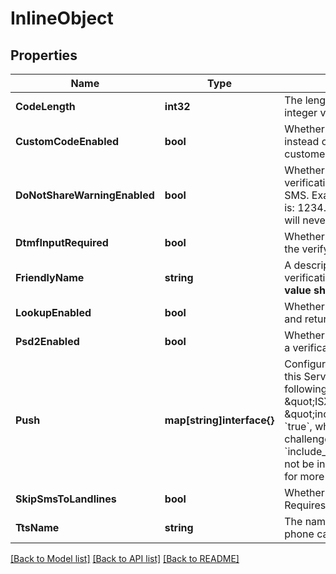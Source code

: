 # InlineObject

## Properties

Name | Type | Description | Notes
------------ | ------------- | ------------- | -------------
**CodeLength** | **int32** | The length of the verification code to generate. Must be an integer value between 4 and 10, inclusive. | [optional] 
**CustomCodeEnabled** | **bool** | Whether to allow sending verifications with a custom code instead of a randomly generated one. Not available for all customers. | [optional] 
**DoNotShareWarningEnabled** | **bool** | Whether to add a security warning at the end of an SMS verification body. Disabled by default and applies only to SMS. Example SMS body: &#x60;Your AppName verification code is: 1234. Don’t share this code with anyone; our employees will never ask for the code&#x60; | [optional] 
**DtmfInputRequired** | **bool** | Whether to ask the user to press a number before delivering the verify code in a phone call. | [optional] 
**FriendlyName** | **string** | A descriptive string that you create to describe the verification service. It can be up to 64 characters long. **This value should not contain PII.** | 
**LookupEnabled** | **bool** | Whether to perform a lookup with each verification started and return info about the phone number. | [optional] 
**Psd2Enabled** | **bool** | Whether to pass PSD2 transaction parameters when starting a verification. | [optional] 
**Push** | **map[string]interface{}** | Configurations for the Push factors (channel) created under this Service. If present, it must be a json string with the following format: {\&quot;notify_service_sid\&quot;: \&quot;ISXXXXXXXXXXXXXXXXXXXXXXXXXXXXXXXX\&quot;, \&quot;include_date\&quot;: true}. If &#x60;include_date&#x60; is set to &#x60;true&#x60;, which is the default, that means that the push challenge’s response will include the date created value. If &#x60;include_date&#x60; is set to &#x60;false&#x60;, then the date created value will not be included. See [Challenge](https://www.twilio.com/docs/verify/api/challenge) resource’s details parameter for more info | [optional] 
**SkipSmsToLandlines** | **bool** | Whether to skip sending SMS verifications to landlines. Requires &#x60;lookup_enabled&#x60;. | [optional] 
**TtsName** | **string** | The name of an alternative text-to-speech service to use in phone calls. Applies only to TTS languages. | [optional] 

[[Back to Model list]](../README.md#documentation-for-models) [[Back to API list]](../README.md#documentation-for-api-endpoints) [[Back to README]](../README.md)


